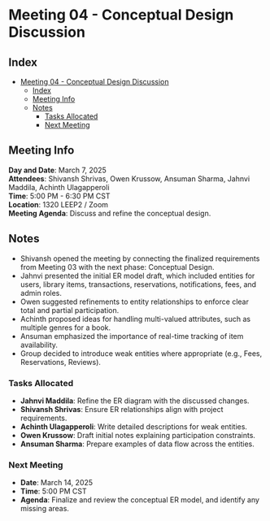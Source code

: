 # Meeting 04 - Conceptual Design Discussion

## Index
- [Meeting 04 - Conceptual Design Discussion](#meeting-04---conceptual-design-discussion)
  - [Index](#index)
  - [Meeting Info](#meeting-info)
  - [Notes](#notes)
    - [Tasks Allocated](#tasks-allocated)
    - [Next Meeting](#next-meeting)
  
## Meeting Info
**Day and Date**: March 7, 2025 \
**Attendees**: Shivansh Shrivas, Owen Krussow, Ansuman Sharma, Jahnvi Maddila, Achinth Ulagapperoli \
**Time**: 5:00 PM - 6:30 PM CST \
**Location**: 1320 LEEP2 / Zoom \
**Meeting Agenda**: Discuss and refine the conceptual design.

## Notes
- Shivansh opened the meeting by connecting the finalized requirements from Meeting 03 with the next phase: Conceptual Design.
- Jahnvi presented the initial ER model draft, which included entities for users, library items, transactions, reservations, notifications, fees, and admin roles.
- Owen suggested refinements to entity relationships to enforce clear total and partial participation.
- Achinth proposed ideas for handling multi-valued attributes, such as multiple genres for a book.
- Ansuman emphasized the importance of real-time tracking of item availability.
- Group decided to introduce weak entities where appropriate (e.g., Fees, Reservations, Reviews).

### Tasks Allocated
- **Jahnvi Maddila**: Refine the ER diagram with the discussed changes.
- **Shivansh Shrivas**: Ensure ER relationships align with project requirements.
- **Achinth Ulagapperoli**: Write detailed descriptions for weak entities.
- **Owen Krussow**: Draft initial notes explaining participation constraints.
- **Ansuman Sharma**: Prepare examples of data flow across the entities.

### Next Meeting
- **Date**: March 14, 2025
- **Time**: 5:00 PM CST
- **Agenda**: Finalize and review the conceptual ER model, and identify any missing areas.